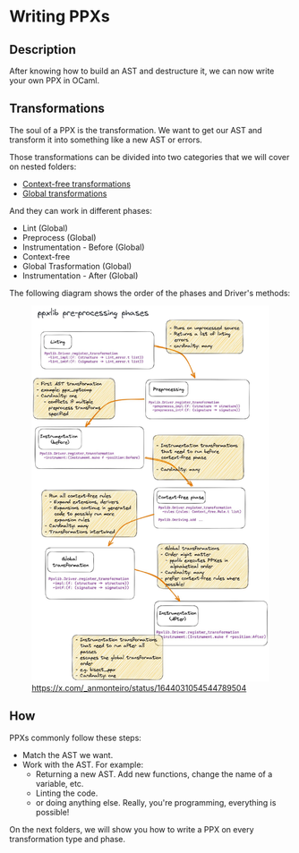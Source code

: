 # Writing PPXs

## Description

After knowing how to build an AST and destructure it, we can now write your own PPX in OCaml.

## Transformations

The soul of a PPX is the transformation. We want to get our AST and transform it into something like a new AST or errors.

Those transformations can be divided into two categories that we will cover on nested folders:

- [Context-free transformations](./a%20-%20Context%20Free/README.md)
- [Global transformations](./b%20-%20Global/README.md)

And they can work in different phases:

- Lint (Global)
- Preprocess (Global)
- Instrumentation - Before (Global)
- Context-free
- Global Trasformation (Global)
- Instrumentation - After (Global)

The following diagram shows the order of the phases and Driver's methods:
<figure>
  <img
  src="./ppxlib-phases.png"
  alt="The beautiful MDN logo.">
  <figcaption><a href="https://x.com/_anmonteiro/status/1644031054544789504">https://x.com/_anmonteiro/status/1644031054544789504</a></figcaption>
</figure>

## How

PPXs commonly follow these steps:

- Match the AST we want.
- Work with the AST. For example:
  - Returning a new AST. Add new functions, change the name of a variable, etc.
  - Linting the code.
  - or doing anything else. Really, you're programming, everything is possible!

On the next folders, we will show you how to write a PPX on every transformation type and phase.